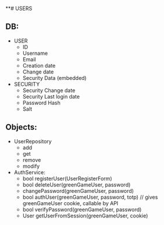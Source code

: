 **# USERS
## DB:
- USER
	+ ID
	+ Username
	+ Email
	+ Creation date
	+ Change date
	+ Security Data (embedded)
- SECURITY
	+ Security Change date
    + Security Last login date
	+ Password Hash
	+ Salt
## Objects:
- UserRepository
	+ add
	+ get
	+ remove
	+ modify
- AuthService:
	+ bool registerUser(UserRegisterForm)
	+ bool deleteUser(greenGameUser, password)
	+ changePassword(greenGameUser, password)
	+ bool authUser(greenGameUser, password, totp) // gives greenGameUser cookie, callable by API
	+ bool verifyPassword(greenGameUser, password)
	+ User getUserFromSession(greenGameUser, cookie)

